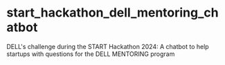 # start_hackathon_dell_mentoring_chatbot
DELL's challenge during the START Hackathon 2024: A chatbot to help startups with questions for the DELL MENTORING program
